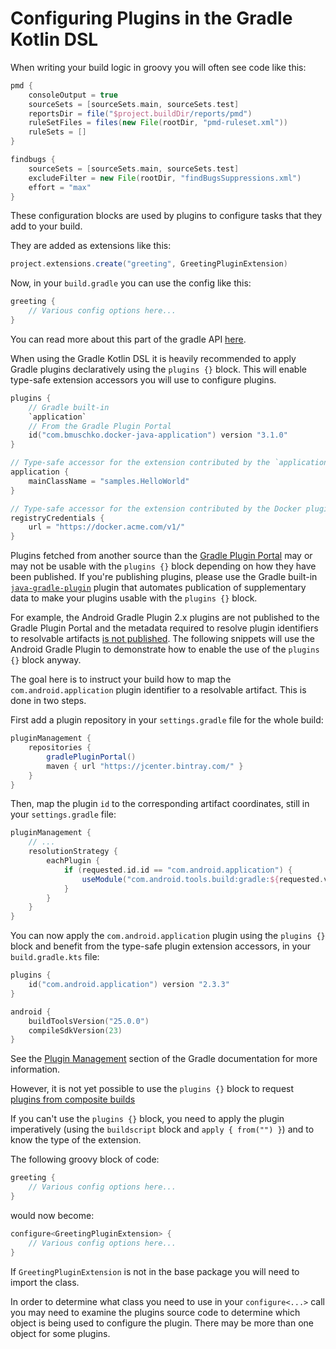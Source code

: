 # Configuring Plugins in the Gradle Kotlin DSL

When writing your build logic in groovy you will often see code like this:
```groovy
pmd {
    consoleOutput = true
    sourceSets = [sourceSets.main, sourceSets.test]
    reportsDir = file("$project.buildDir/reports/pmd")
    ruleSetFiles = files(new File(rootDir, "pmd-ruleset.xml"))
    ruleSets = []
}

findbugs {
    sourceSets = [sourceSets.main, sourceSets.test]
    excludeFilter = new File(rootDir, "findBugsSuppressions.xml")
    effort = "max"
}
```

These configuration blocks are used by plugins to configure tasks that they add to your build.

They are added as extensions like this:
```groovy
project.extensions.create("greeting", GreetingPluginExtension)
```

Now, in your `build.gradle` you can use the config like this:
```groovy
greeting {
    // Various config options here...
}
```

You can read more about this part of the gradle API [here](https://docs.gradle.org/current/userguide/custom_plugins.html).

When using the Gradle Kotlin DSL it is heavily recommended to apply Gradle plugins declaratively using the `plugins {}`
block. This will enable type-safe extension accessors you will use to configure plugins. 

```kotlin
plugins {
    // Gradle built-in
    `application`
    // From the Gradle Plugin Portal
    id("com.bmuschko.docker-java-application") version "3.1.0"
}

// Type-safe accessor for the extension contributed by the `application` plugin
application {
    mainClassName = "samples.HelloWorld"
}

// Type-safe accessor for the extension contributed by the Docker plugin
registryCredentials {
    url = "https://docker.acme.com/v1/"
}
```

Plugins fetched from another source than the [Gradle Plugin Portal](https://plugins.gradle.org) may or may not be usable
with the `plugins {}` block depending on how they have been published. If you're publishing plugins, please use
the Gradle built-in [`java-gradle-plugin`](https://docs.gradle.org/current/userguide/javaGradle_plugin.html) plugin
that automates publication of supplementary data to make your plugins usable with the `plugins {}` block.

For example, the Android Gradle Plugin 2.x plugins are not published to the Gradle Plugin Portal and the metadata
required to resolve plugin identifiers to resolvable artifacts
[is not published](https://issuetracker.google.com/issues/64551265).
The following snippets will use the Android Gradle Plugin to demonstrate how to enable the use of the `plugins {}` block
anyway.

The goal here is to instruct your build how to map the `com.android.application` plugin identifier to a resolvable
artifact.
This is done in two steps.

First add a plugin repository in your `settings.gradle` file for the whole build: 
```groovy
pluginManagement {
    repositories {
        gradlePluginPortal()
        maven { url "https://jcenter.bintray.com/" }
    }
}
```

Then, map the plugin `id` to the corresponding artifact coordinates, still in your `settings.gradle` file:

```groovy
pluginManagement {
    // ...
    resolutionStrategy {
        eachPlugin {
            if (requested.id.id == "com.android.application") {
                useModule("com.android.tools.build:gradle:${requested.version}")
            }
        }
    }    
}
```

You can now apply the `com.android.application` plugin using the `plugins {}` block and benefit from the type-safe
plugin extension accessors, in your `build.gradle.kts` file:

```kotlin
plugins {
    id("com.android.application") version "2.3.3"
}

android {
    buildToolsVersion("25.0.0")
    compileSdkVersion(23)    
}
```

See the [Plugin Management](https://docs.gradle.org/current/userguide/plugins.html#sec:plugin_management) section of
the Gradle documentation for more information.

However, it is not yet possible to use the `plugins {}` block to request
[plugins from composite builds](https://github.com/gradle/gradle/issues/2528)

If you can't use the `plugins {}` block, you need to apply the plugin imperatively (using the `buildscript` block and
`apply { from("") }`) and to know the type of the extension.

The following groovy block of code:

```groovy
greeting {
    // Various config options here...
}
```

would now become:

```kotlin
configure<GreetingPluginExtension> {
    // Various config options here...
}
```

If `GreetingPluginExtension` is not in the base package you will need to import the class.

In order to determine what class you need to use in your `configure<...>` call you may need to 
examine the plugins source code to determine which object is being used to configure the plugin.
There may be more than one object for some plugins.

